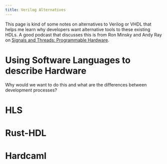 ```yaml
---
title: Verilog Alternatives
---
```

This page is kind of some notes on alternatives to Verilog or VHDL that helps me learn why developers want alternative tools to these existing HDLs.
A good podcast that discusses this is from Ron Minsky and Andy Ray on [Signals and Threads: Programmable Hardware](https://signalsandthreads.com/programmable-hardware/).
# Using Software Languages to describe Hardware

Why would we want to do this and what are the differences between development processes?
# HLS

# Rust-HDL

# Hardcaml

